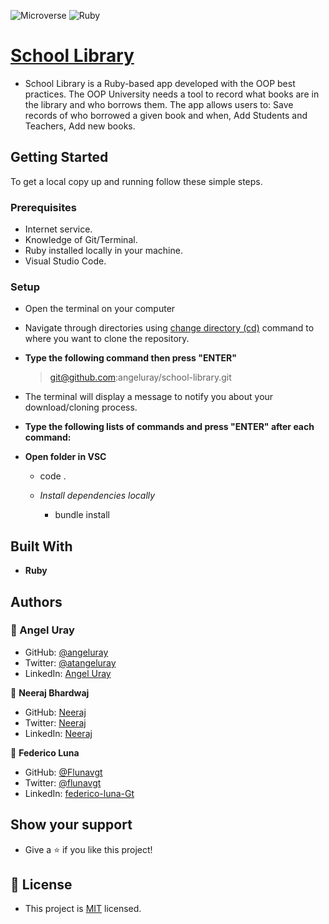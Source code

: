 ![Microverse](https://img.shields.io/badge/Microverse-blueviolet) ![Ruby](https://img.shields.io/badge/-Ruby-red)

# [School Library](https://github.com/microverseinc/curriculum-ruby/blob/main/oop/sneak_peek.md)

- School Library is a Ruby-based app developed with the OOP best practices.  The OOP University needs a tool to record what books are in the library and who borrows them. The app allows users to: Save records of who borrowed a given book and when, Add Students and Teachers, Add new books.

## Getting Started
To get a local copy up and running follow these simple steps.

### Prerequisites

- Internet service.
- Knowledge of Git/Terminal.
- Ruby installed locally in your machine.
- Visual Studio Code.

### Setup

- Open the terminal on your computer
- Navigate through directories using [change directory (cd)](https://www.howtogeek.com/659411/how-to-change-directories-in-command-prompt-on-windows-10) command to where you want to clone the repository.

- **Type the following command then press "ENTER"**

  > git@github.com:angeluray/school-library.git

- The terminal will display a message to notify you about your download/cloning process.

- **Type the following lists of commands and press "ENTER" after each command:**

- **Open folder in VSC**
    - code .

  - *Install dependencies locally*
    - bundle install

## Built With

- **Ruby**

## Authors

### 👤 Angel Uray
- GitHub: [@angeluray](https://github.com/angeluray)
- Twitter: [@atangeluray](https://twitter.com/atangeluray)
- LinkedIn: [Angel Uray](www.linkedin.com/in/angeluray-jobs)

👤 **Neeraj Bhardwaj**

- GitHub: [Neeraj](https://github.com/rebel216)
- Twitter: [Neeraj](https://twitter.com/rebel216)
- LinkedIn: [Neeraj](https://www.linkedin.com/in/neerajbhardwaj216/)

👤 **Federico Luna**

- GitHub: [@Flunavgt](https://github.com/Flunavgt)
- Twitter: [@flunavgt](https://twitter.com/flunavgt)
- LinkedIn: [federico-luna-Gt](https://linkedin.com/in/federico-luna-Gt)

## Show your support
- Give a ⭐️ if you like this project!

## 📝 License
- This project is [MIT](./LICENSE) licensed.

